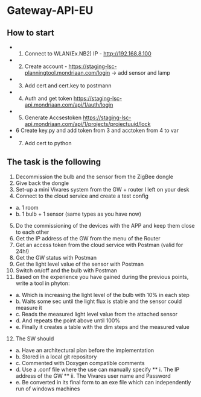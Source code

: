 # Gateway-API-EU

## How to start

* 1. Connect to WLAN(Ex.NB2) IP - http://192.168.8.100
* 2. Create account - https://staging-lsc-planningtool.mondriaan.com/login
-> add sensor and lamp
* 3. Add cert and cert.key to postmann 
* 4. Auth and get token https://staging-lsc-api.mondriaan.com/api/1/auth/login
* 5. Generate Accsestoken https://staging-lsc-api.mondriaan.com/api/1/projects/projectuuid/lock
* 6 Create key.py and add token from 3 and acctoken from 4 to var 
* 7. Add cert to python 



## The task is the following

1.	Decommission the bulb and the sensor from the ZigBee dongle 
2.	Give back the dongle 
3.	Set-up a mini Vivares system from the GW + router I left on your desk
4.	Connect to the cloud service and create a test config
* a.	1 room
* b.	1 bulb + 1 sensor (same types as you have now)
5.	Do the commissioning of the devices with the APP and keep them close to each other 
6.	Get the IP address of the GW from the menu of the Router
7.	Get an access token from the cloud service with Postman (valid for 24h!)
8.	Get the GW status with Postman
9.	Get the light level value of the sensor with Postman
10.	Switch on/off and the bulb with Postman
11.	Based on the experience you have gained during the previous points, write a tool in phyton:
* a.	Which is increasing the light level of the bulb with 10% in each step
* b.	Waits some sec until the light flux is stable and the sensor could measure it
* c.	Reads the measured light level value from the attached sensor
* d.	And repeats the point above until 100%
* e.	Finally it creates a table with the dim steps and the measured value
12.	The SW should
* a.	Have an architectural plan before the implementation
* b.	Stored in a local git repository
* c.	Commented with Doxygen compatible comments
* d.	Use a .conf file where the use can manually specify
** i.	The IP address of the GW
** ii.	The Vivares user name and Password
* e.	Be converted in its final form to an exe file which can independently run of windows machines

